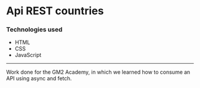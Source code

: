 <h1> Api REST countries </h1>

<h3> Technologies used </h3>

<ul>
  <li>HTML </li>
  <li>CSS </li>
  <li>JavaScript </li>
</ul>

<hr>

<p>Work done for the GM2 Academy, in which we learned how to consume an API using async and fetch. </p>
